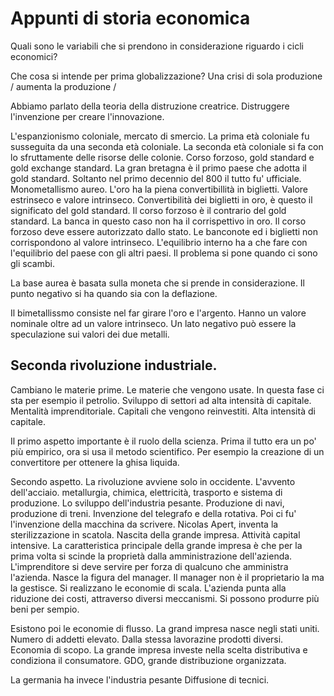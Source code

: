# Appunti di storia economica

Quali sono le variabili che si prendono in considerazione riguardo i cicli economici?

Che cosa si intende per prima globalizzazione? Una crisi di sola produzione / aumenta la produzione /

Abbiamo parlato della teoria della distruzione creatrice. Distruggere l'invenzione per creare l'innovazione.

L'espanzionismo coloniale, mercato di smercio. La prima età coloniale fu susseguita da una seconda età coloniale. La seconda età coloniale si fa con lo sfruttamente delle risorse delle colonie. Corso forzoso, gold standard e gold exchange standard. La gran bretagna è il primo paese che adotta il gold standard.  Soltanto nel primo decennio del 800 il tutto fu' ufficiale. Monometallismo aureo. L'oro ha la piena convertibillità in biglietti. Valore estrinseco e valore intrinseco. Convertibilità dei biglietti in oro, è questo il significato del gold standard. Il corso forzoso è il contrario del gold standard. La banca in questo caso non ha il corrispettivo in oro. Il corso forzoso deve essere autorizzato dallo stato. Le banconote ed i biglietti non corrispondono al valore intrinseco. L'equilibrio interno ha a che fare con l'equilibrio del paese con gli altri paesi. Il problema si pone quando ci sono gli scambi. 

La base aurea è basata sulla moneta che si prende in considerazione. Il punto negativo si ha quando sia con la deflazione. 

Il bimetallissmo consiste nel far girare l'oro e l'argento. Hanno un valore nominale oltre ad un valore intrinseco. Un lato negativo può essere la speculazione sui valori dei due metalli.

## Seconda rivoluzione industriale. 

Cambiano le materie prime. Le materie che vengono usate. In questa fase ci sta per esempio il petrolio. Sviluppo di settori ad alta intensità di capitale. Mentalità imprenditoriale. Capitali che vengono reinvestiti. Alta intensità di capitale.

Il primo aspetto importante è il ruolo della scienza. Prima il tutto era un po' più empirico, ora si usa il metodo scientifico. Per esempio la creazione di un convertitore per ottenere la ghisa liquida. 

Secondo aspetto. La rivoluzione avviene solo in occidente. L'avvento dell'acciaio. metallurgia, chimica, elettricità, trasporto e sistema di produzione. Lo sviluppo dell'industria pesante. Produzione di navi, produzione di treni. Invenzione del telegrafo e della rotativa. Poi ci fu' l'invenzione della macchina da scrivere. Nicolas Apert, inventa la sterilizzazione in scatola. Nascita della grande impresa. Attività capital intensive. La caratteristica principale della grande impresa è che per la prima volta si scinde la proprietà dalla amministrazione dell'azienda. L'imprenditore si deve servire per forza di qualcuno che amministra l'azienda. Nasce la figura del manager. Il manager non è il proprietario la ma la gestisce. Si realizzano le economie di scala.  L'azienda punta alla riduzione dei costi, attraverso diversi meccanismi. Si possono produrre più beni per sempio.


Esistono poi le economie di flusso. La grand impresa nasce negli stati uniti. Numero di addetti elevato. Dalla stessa lavorazine prodotti diversi. Economia di scopo. La grande impresa investe nella scelta distributiva e condiziona il consumatore. GDO, grande distribuzione organizzata.

La germania ha invece l'industria pesante Diffusione di tecnici. 
